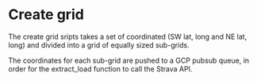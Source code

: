 # Create grid

The create grid sripts takes a set of coordinated (SW lat, long and NE lat, long) and divided into a grid of equally sized sub-grids.

The coordinates for each sub-grid are pushed to a GCP pubsub queue, in order for the extract_load function to call the Strava API.